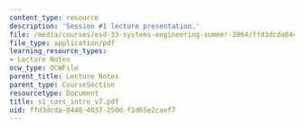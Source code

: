 ```yaml
---
content_type: resource
description: 'Session #1 lecture presentation.'
file: /media/courses/esd-33-systems-engineering-summer-2004/ffd3dcda04484037250df1d65e2caef7_s1_cors_intro_v7.pdf
file_type: application/pdf
learning_resource_types:
- Lecture Notes
ocw_type: OCWFile
parent_title: Lecture Notes
parent_type: CourseSection
resourcetype: Document
title: s1_cors_intro_v7.pdf
uid: ffd3dcda-0448-4037-250d-f1d65e2caef7
---
```

